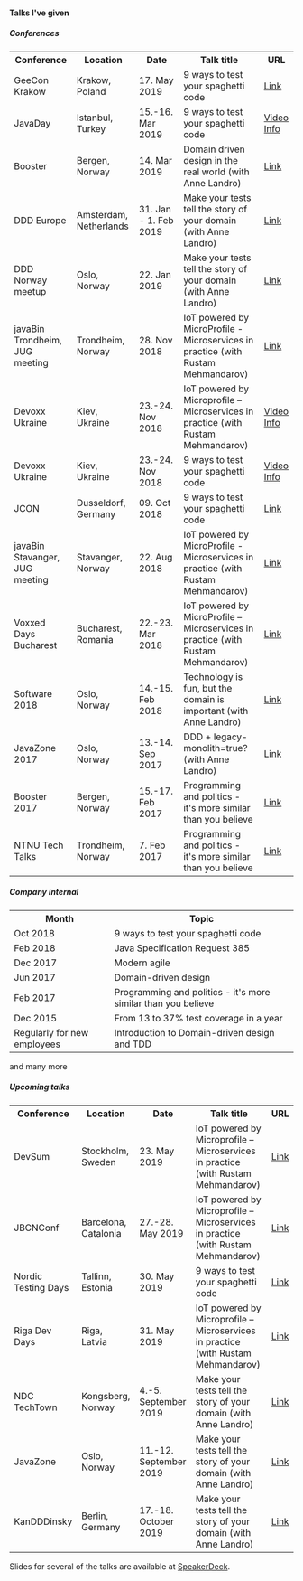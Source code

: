 #### Talks I've given

##### Conferences
<table>
<tr>
<th>Conference</th><th>Location</th>
<th>Date</th><th>Talk title</th><th>URL</th>
</tr>

<tr>
    <td>GeeCon Krakow</td>
    <td> Krakow, Poland </td>
    <td> 17. May 2019 </td>
    <td> 9 ways to test your spaghetti code </td>
    <td> <a href="https://2019.geecon.org/speakers/info.html?id=492">Link</a></td>
</tr>
<tr>
    <td>JavaDay </td>
    <td> Istanbul, Turkey </td>
    <td> 15.-16. Mar 2019 </td>
    <td> 9 ways to test your spaghetti code </td>
    <td> <a href="https://www.youtube.com/watch?v=RaPegXzHvhg">Video</a> <a href="https://2019.javaday.istanbul/speaker/mads-opheim/">Info</a> </td> 
</tr>
<tr>
    <td>Booster </td>
    <td> Bergen, Norway </td>
    <td> 14. Mar 2019 </td>
    <td> Domain driven design in the real world (with Anne Landro) </td>
    <td> <a href="https://2019.boosterconf.no/talks/1216">Link</a></td>
</tr>
<tr>
    <td>DDD Europe</td>
    <td> Amsterdam, Netherlands</td>
    <td> 31. Jan - 1. Feb 2019</td>
    <td> Make your tests tell the story of your domain (with Anne Landro)</td>
    <td> <a href="https://dddeurope.com/2019/speakers/mads-opheim/">Link</a> </td>
</tr>
<tr>
    <td>DDD Norway meetup</td>
    <td> Oslo, Norway </td>
    <td> 22. Jan 2019 </td>
    <td> Make your tests tell the story of your domain (with Anne Landro) </td>
    <td> <a href="https://www.meetup.com/dddnorway/events/257968490/">Link</a> </td>
</tr>
<tr>
    <td>javaBin Trondheim, JUG meeting </td>
    <td> Trondheim, Norway </td>
    <td> 28. Nov 2018 </td>
    <td> IoT powered by MicroProfile - Microservices in practice (with Rustam Mehmandarov) </td>
    <td> <a href="https://www.meetup.com/javaBin-Trondheim/events/255193377/">Link</a> </td>
</tr>
<tr>
    <td>Devoxx Ukraine </td>
    <td> Kiev, Ukraine </td>
    <td> 23.-24. Nov 2018 </td>
    <td> IoT powered by Microprofile – Microservices in practice (with Rustam Mehmandarov) </td>
    <td><a href="https://www.youtube.com/watch?v=r6bhFOr_jNg">Video</a> <a href="https://dvua18.confinabox.com/talk/NBH-1424/IoT_powered_by_Microprofile_%E2%80%93_Microservices_in_practice">Info</a> </td>
</tr>
<tr>
    <td>Devoxx Ukraine </td>
    <td> Kiev, Ukraine </td>
    <td> 23.-24. Nov 2018 </td>
    <td> 9 ways to test your spaghetti code </td>
    <td><a href="https://www.youtube.com/watch?v=ZMuI524OP-8">Video</a> <a href="https://dvua18.confinabox.com/talk/XGY-1566/9_ways_to_test_your_spaghetti_code">Info</a> </td>
</tr>
<tr>
    <td>JCON </td>
    <td> Dusseldorf, Germany </td>
    <td> 09. Oct 2018 </td>
    <td> 9 ways to test your spaghetti code </td>
    <td> <a href="http://jcon.one/en">Link</a> </td>
</tr>
<tr>
    <td>javaBin Stavanger, JUG meeting </td>
    <td> Stavanger, Norway </td><td> 22. Aug 2018 </td>
    <td> IoT powered by MicroProfile - Microservices in practice (with Rustam Mehmandarov) </td>
    <td> <a href="https://www.meetup.com/javaBin-Stavanger/events/253537920/">Link</a> </td>
</tr>
<tr>
    <td>Voxxed Days Bucharest </td>
    <td> Bucharest, Romania </td>
    <td> 22.-23. Mar 2018 </td>
    <td> IoT powered by MicroProfile – Microservices in practice (with Rustam Mehmandarov) </td>
    <td> <a href="https://voxxeddays.com/romania/2018/01/16/iot-powered-by-microprofile-microservices-in-practice/">Link</a> </td>
</tr>
<tr>
    <td>Software 2018 </td>
    <td> Oslo, Norway </td>
    <td> 14.-15. Feb 2018 </td>
    <td> Technology is fun, but the domain is important (with Anne Landro) </td>
    <td> <a href="https://event.dnd.no/software/sessions/teknologi-er-artig-men-domenet-er-viktig-vanne-landro-og-mads-opheim-computas/">Link</a> </td>
</tr>
<tr>
    <td>JavaZone 2017 </td>
    <td> Oslo, Norway </td>
    <td> 13.-14. Sep 2017 </td>
    <td> DDD + legacy-monolith=true? (with Anne Landro) </td>
    <td> <a href="https://2017.javazone.no/program/bcbb8c889b204ddbb59a4c5d67035897">Link</a> </td>
</tr>
<tr>
    <td>Booster 2017 </td>
    <td> Bergen, Norway </td>
    <td> 15.-17. Feb 2017 </td>
    <td> Programming and politics - it's more similar than you believe </td>
    <td> <a href="https://2017.boosterconf.no/talks/877">Link</a> </td>
</tr>
<tr>
    <td>NTNU Tech Talks </td>
    <td> Trondheim, Norway </td>
    <td> 7. Feb 2017 </td>
    <td> Programming and politics - it's more similar than you believe </td><td> <a href="https://techtalks.no/">Link</a> </td>
</tr>
</table>

##### Company internal
<table>
<tr>
    <th>Month</th><th>Topic</th>
</tr>
<tr><td>Oct 2018 </td><td> 9 ways to test your spaghetti code </td></tr>
<tr><td>Feb 2018 </td><td> Java Specification Request 385 </td></tr>
<tr><td>Dec 2017 </td><td> Modern agile </td></tr>
<tr><td>Jun 2017 </td><td> Domain-driven design </td></tr>
<tr><td>Feb 2017 </td><td> Programming and politics - it's more similar than you believe </td></tr>
<tr><td>Dec 2015 </td><td> From 13 to 37% test coverage in a year </td></tr>
<tr><td>Regularly for new employees </td><td> Introduction to Domain-driven design and TDD </td></tr>
</table>
and many more

##### Upcoming talks
<table>
<tr><th>Conference </th><th> Location </th><th> Date </th><th> Talk title </th><th> URL</th></tr>
<tr>
    <td>DevSum </td>
    <td> Stockholm, Sweden </td>
    <td> 23. May 2019 </td>
    <td> IoT powered by Microprofile – Microservices in practice (with Rustam Mehmandarov) </td>
    <td> <a href="https://www.devsum.se/sessions/iot-powered-by-microprofile-microservices-in-practice/">Link</a></td>
</tr>
<tr>
    <td>JBCNConf </td>
    <td> Barcelona, Catalonia </td>
    <td> 27.-28. May 2019 </td>
    <td> IoT powered by Microprofile – Microservices in practice (with Rustam Mehmandarov) </td>
    <td> <a href="http://www.jbcnconf.com/2019/infoTalk.html?id=5c44693a9034ae38180b14b2">Link</a></td>
</tr>
<tr>
    <td>Nordic Testing Days </td>
    <td> Tallinn, Estonia </td>
    <td> 30. May 2019 </td>
    <td> 9 ways to test your spaghetti code </td>
    <td> <a href="https://nordictestingdays.eu/events/tracks/9-ways-test-your-spaghetti-code">Link</a></td>
</tr>
<tr>
    <td>Riga Dev Days </td>
    <td> Riga, Latvia </td>
    <td> 31. May 2019 </td>
    <td> IoT powered by Microprofile – Microservices in practice (with Rustam Mehmandarov) </td>
    <td> <a href="https://2019.rigadevdays.lv/event-sessions/iot-powered-by-microprofile-microservices-in-practice/">Link</a></td>
</tr>
<tr>
    <td>NDC TechTown</td>
    <td>Kongsberg, Norway</td>
    <td>4.-5. September 2019</td>
    <td>Make your tests tell the story of your domain (with Anne Landro)</td>
    <td><a href="https://ndctechtown.com/talk/make-your-tests-tell-the-story-of-your-domain/">Link</a></td>
</tr>
<tr>
    <td>JavaZone</td>
    <td>Oslo, Norway</td>
    <td>11.-12. September 2019</td>
    <td>Make your tests tell the story of your domain (with Anne Landro)</td>
    <td><a href="https://2019.javazone.no/">Link</a></td>
</tr>
<tr>
    <td>KanDDDinsky</td>
    <td>Berlin, Germany</td>
    <td>17.-18. October 2019</td>
    <td>Make your tests tell the story of your domain (with Anne Landro)</td>
    <td><a href="https://kandddinsky.de/">Link</a></td>
</tr>
</table>

Slides for several of the talks are available at <a href="https://speakerdeck.com/madsopheim">SpeakerDeck</a>.